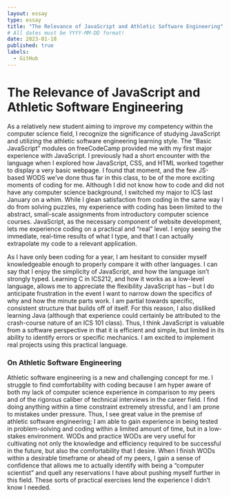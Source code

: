 ```yaml
---
layout: essay
type: essay
title: "The Relevance of JavaScript and Athletic Software Engineering"
# All dates must be YYYY-MM-DD format!
date: 2023-01-18
published: true
labels:
  - GitHub
---
```



 #                 The Relevance of JavaScript and Athletic Software Engineering

  As a relatively new student aiming to improve my competency within the computer science field, I recognize the significance of studying JavaScript and utilizing the athletic software engineering learning style. The “Basic JavaScript” modules on freeCodeCamp provided me with my first major experience with JavaScript. I previously had a short encounter with the language when I explored how JavaScript, CSS, and HTML worked together to display a very basic webpage. I found that moment, and the few JS-based WODS we’ve done thus far in this class, to be of the more exciting moments of coding for me. Although I did not know how to code and did not have any computer science background, I switched my major to ICS last January on a whim. While I glean satisfaction from coding in the same way I do from solving puzzles, my experience with coding has been limited to the abstract, small-scale assignments from introductory computer science courses. JavaScript, as the necessary component of website development, lets me experience coding on a practical and “real” level. I enjoy seeing the immediate, real-time results of what I type, and that I can actually extrapolate my code to a relevant application.


  As I have only been coding for a year, I am hesitant to consider myself knowledgeable enough to properly compare it with other languages. I can say that I enjoy the simplicity of JavaScript, and how the language isn’t strongly typed. Learning C in ICS212, and how it works as a low-level language, allows me to appreciate the flexibility JavaScript has – but I do anticipate frustration in the event I want to narrow down the specifics of why and how the minute parts work. I am partial towards specific, consistent structure that builds off of itself. For this reason, I also disliked learning Java (although that experience could certainly be attributed to the crash-course nature of an ICS 101 class). Thus, I think JavaScript is valuable from a software perspective in that it is efficient and simple, but limited in its ability to identify errors or specific mechanics. I am excited to implement real projects using this practical language.

### On Athletic Software Engineering
  Athletic software engineering is a new and challenging concept for me. I struggle to find comfortability with coding because I am hyper aware of both my lack of computer science experience in comparison to my peers and of the rigorous caliber of technical interviews in the career field. I find doing anything within a time constraint extremely stressful, and I am prone to mistakes under pressure. Thus, I see great value in the premise of athletic software engineering; I am able to gain experience in being tested in problem-solving and coding within a limited amount of time, but in a low-stakes environment. WODs and practice WODs are very useful for cultivating not only the knowledge and efficiency required to be successful in the future, but also the comfortability that I desire. When I finish WODs within a desirable timeframe or ahead of my peers, I gain a sense of confidence that allows me to actually identify with being a “computer scientist” and quell any reservations I have about pushing myself further in this field. These sorts of practical exercises lend the experience I didn’t know I needed.
